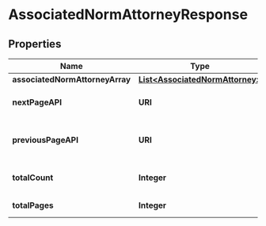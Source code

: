 

# AssociatedNormAttorneyResponse


## Properties

| Name | Type | Description | Notes |
|------------ | ------------- | ------------- | -------------|
|**associatedNormAttorneyArray** | [**List&lt;AssociatedNormAttorney&gt;**](AssociatedNormAttorney.md) |  |  |
|**nextPageAPI** | **URI** | Next page of results if applicable. |  |
|**previousPageAPI** | **URI** | Previous page of results if applicable. |  |
|**totalCount** | **Integer** | Total no. of results for this criteria. |  |
|**totalPages** | **Integer** | Total no. of pages. |  |



